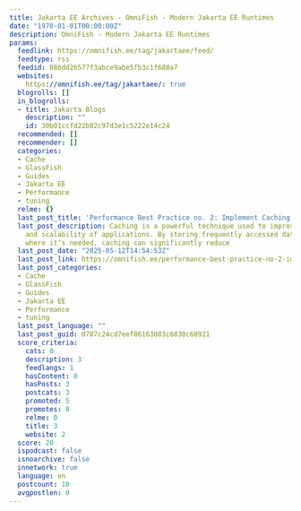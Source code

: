 ```yaml
---
title: Jakarta EE Archives - OmniFish - Modern Jakarta EE Runtimes
date: "1970-01-01T00:00:00Z"
description: OmniFish - Modern Jakarta EE Runtimes
params:
  feedlink: https://omnifish.ee/tag/jakartaee/feed/
  feedtype: rss
  feedid: 886dd26577f3abce9abe5fb3c1f680a7
  websites:
    https://omnifish.ee/tag/jakartaee/: true
  blogrolls: []
  in_blogrolls:
  - title: Jakarta Blogs
    description: ""
    id: 30b01ccfd22b02c97d3e1c5222e14c24
  recommended: []
  recommender: []
  categories:
  - Cache
  - GlassFish
  - Guides
  - Jakarta EE
  - Performance
  - tuning
  relme: {}
  last_post_title: 'Performance Best Practice no. 2: Implement Caching'
  last_post_description: Caching is a powerful technique used to improve the performance
    and scalability of applications. By storing frequently accessed data closer to
    where it’s needed, caching can significantly reduce
  last_post_date: "2025-05-12T14:54:53Z"
  last_post_link: https://omnifish.ee/performance-best-practice-no-2-implement-caching/?utm_source=rss&utm_medium=rss&utm_campaign=performance-best-practice-no-2-implement-caching
  last_post_categories:
  - Cache
  - GlassFish
  - Guides
  - Jakarta EE
  - Performance
  - tuning
  last_post_language: ""
  last_post_guid: 0787c24cd7eef86163083c6830c68921
  score_criteria:
    cats: 0
    description: 3
    feedlangs: 1
    hasContent: 0
    hasPosts: 3
    postcats: 3
    promoted: 5
    promotes: 0
    relme: 0
    title: 3
    website: 2
  score: 20
  ispodcast: false
  isnoarchive: false
  innetwork: true
  language: en
  postcount: 10
  avgpostlen: 0
---
```

